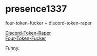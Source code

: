 # presence1337
four-token-fucker + discord-token-raper


[Discord-Token-Raper](http://adfoc.us/49681376911899)<br>[Four-Token-Fucker](http://adfoc.us/49681377924422)

Funny.
